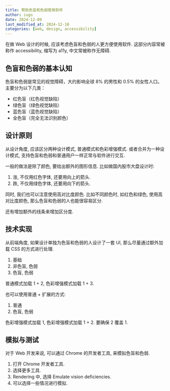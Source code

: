 ```yaml
---
title: 帮助色盲和色弱使用软件
author: iugo
date: 2024-12-09
last_modified_at: 2024-12-10
categories: [web, design, accessibility]
---
```


在做 Web 设计的时候, 应该考虑色盲和色弱的人更方便使用软件. 这部分内容常被称作
accessibility, 缩写为 a11y, 中文常被称作无障碍.

## 色盲和色弱的基本认知

色盲和色弱是常见的视觉障碍，大约影响全球 8% 的男性和 0.5% 的女性人口。主要分为以下几类：

- 红色盲（红色视觉缺陷）
- 绿色盲（绿色视觉缺陷）
- 蓝色盲（蓝色视觉缺陷）
- 全色盲（完全无法识别颜色）

## 设计原则

从设计角度, 应该区分两种设计模式, 普通模式和色彩增强模式.
或者合并为一种设计模式, 支持色盲和色弱和普通用户一样正常与软件进行交互.

一般的做法是除了颜色, 要给出额外的图形信息. 比如做国内股市大盘设计时:

1. 涨, 不仅用红色字体, 还要用向上的箭头.
2. 跌, 不仅用绿色字体, 还要用向下的箭头.

同时, 我们也可以注意使用高对比度颜色. 比如不同颜色时, 如红色和绿色,
使用高对比度颜色, 那么色盲和色弱的人也能很容易区分.

还有增加额外的线条来增加区分度.

## 技术实现

从前端角度, 如果设计单独为色盲和色弱的人设计了一套 UI,
那么尽量通过额外加载 CSS 的方式进行处理.

1. 基础
2. 非色盲, 色弱
3. 色盲, 色弱

普通模式加载 1 + 2, 色彩增强模式加载 1 + 3.

也可以使用普通 + 扩展的方式:

1. 普通
2. 色盲, 色弱

色彩增强模式加载 1, 色彩增强模式加载 1 + 2. 要确保 2 覆盖 1.

## 模拟与测试

对于 Web 开发来说, 可以通过 Chrome 的开发者工具, 来模拟色盲和色弱.

1. 打开 Chrome 开发者工具.
2. 选择更多工具.
3. Rendering 中, 选择 Emulate vision deficiencies.
4. 可以选择一些情况进行模拟.

